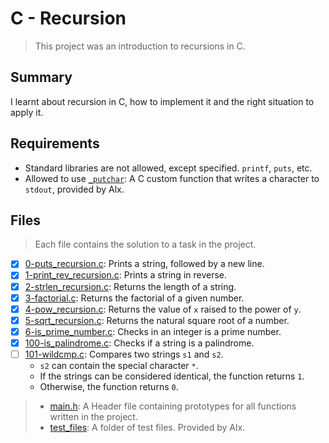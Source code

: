 # C - Recursion

> This project was an introduction to recursions in C.

## Summary

I learnt about recursion in C, how to implement it and the right situation to apply it.

## Requirements

- Standard libraries are not allowed, except specified. `printf`, `puts`, etc.
- Allowed to use [`_putchar`](https://github.com/alx-tools/_putchar.c/blob/master/_putchar.c): A
C custom function that writes a character to `stdout`, provided by Alx.

## Files

> Each file contains the solution to a task in the project.

- [x] [0-puts_recursion.c](https://github.com/Ebube-Ochemba/alx-low_level_programming/blob/master/0x08-recursion/0-puts_recursion.c): Prints a string, followed by a new line.
- [x] [1-print_rev_recursion.c](https://github.com/Ebube-Ochemba/alx-low_level_programming/blob/master/0x08-recursion/1-print_rev_recursion.c): Prints a string in reverse.
- [x] [2-strlen_recursion.c](https://github.com/Ebube-Ochemba/alx-low_level_programming/blob/master/0x08-recursion/2-strlen_recursion.c): Returns the length of a string.
- [x] [3-factorial.c](https://github.com/Ebube-Ochemba/alx-low_level_programming/blob/master/0x08-recursion/3-factorial.c): Returns the factorial of a given number.
- [x] [4-pow_recursion.c](https://github.com/Ebube-Ochemba/alx-low_level_programming/blob/master/0x08-recursion/4-pow_recursion.c): Returns the value of `x` raised to the power of `y`.
- [x] [5-sqrt_recursion.c](https://github.com/Ebube-Ochemba/alx-low_level_programming/blob/master/0x08-recursion/5-sqrt_recursion.c): Returns the natural square root of a number.
- [x] [6-is_prime_number.c](https://github.com/Ebube-Ochemba/alx-low_level_programming/blob/master/0x08-recursion/6-is_prime_number.c): Checks in an integer is a prime number.
- [x] [100-is_palindrome.c](https://github.com/Ebube-Ochemba/alx-low_level_programming/blob/master/0x08-recursion/100-is_palindrome.c): Checks if a string is a palindrome.
- [ ] [101-wildcmp.c](https://github.com/Ebube-Ochemba/alx-low_level_programming/blob/master/0x08-recursion/101-wildcmp.c): Compares two strings `s1` and `s2`.
	- `s2` can contain the special character `*`.
	- If the strings can be considered identical, the function returns `1`.
	- Otherwise, the function returns `0`.

> - [main.h](https://github.com/Ebube-Ochemba/alx-low_level_programming/blob/master/0x08-recursion/main.h): A Header file containing prototypes for all functions written in the project.
> - [test_files](https://github.com/Ebube-Ochemba/alx-low_level_programming/tree/master/0x08-recursion/test_files): A folder of test files. Provided by Alx.
